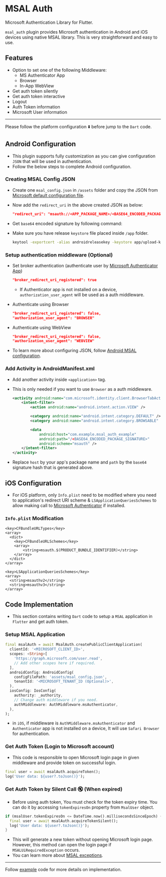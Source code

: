 # MSAL Auth

Microsoft Authentication Library for Flutter.

`msal_auth` plugin provides Microsoft authentication in Android and iOS devices using native MSAL library. This is very straightforward and easy to use.

## Features

- Option to set one of the following Middleware:
  - MS Authenticator App
  - Browser
  - In-App WebView
- Get auth token silently
- Get auth token interactive
- Logout
- Auth Token information
- Microsoft User information

---

Please follow the platform configuration ⬇️ before jump to the `Dart` code.

## Android Configuration

- This plugin supports fully customization as you can give configuration `JSON` that will be used in authentication.
- Follow the below steps to complete Android configuration.

### Creating MSAL Config JSON

- Create one `msal_config.json` in `/assets` folder and copy the JSON from [Microsoft default configuration file].
- Now add the `redirect_uri` in the above created JSON as below:

  ```JSON
  "redirect_uri": "msauth://<APP_PACKAGE_NAME>/<BASE64_ENCODED_PACKAGE_SIGNATURE>",
  ```

- Get `base64` encoded signature by following command:
- Make sure you have release `keystore` file placed inside `/app` folder.

  ```Bash
  keytool -exportcert -alias androidreleasekey -keystore app/upload-keystore.jks | openssl sha1 -binary | openssl base64
  ```

### Setup authentication middleware (Optional)

- Set broker authentication (authenticate user by [Microsoft Authenticator App])

  ```JSON
  "broker_redirect_uri_registered": true
  ```

  - If Authenticator app is not installed on a device, `authorization_user_agent` will be used as a auth middleware.

- Authenticate using Browser

  ```JSON
  "broker_redirect_uri_registered": false,
  "authorization_user_agent": "BROWSER"
  ```

- Authenticate using WebView

  ```JSON
  "broker_redirect_uri_registered": false,
  "authorization_user_agent": "WEBVIEW"
  ```

- To learn more about configuring JSON, follow [Android MSAL configuration].

### Add Activity in AndroidManifest.xml

- Add another activity inside `<application>` tag.
- This is only needed if you want to use `Browser` as a auth middleware.

  ```XML
  <activity android:name="com.microsoft.identity.client.BrowserTabActivity">
      <intent-filter>
          <action android:name="android.intent.action.VIEW" />

          <category android:name="android.intent.category.DEFAULT" />
          <category android:name="android.intent.category.BROWSABLE" />

          <data
              android:host="com.example.msal_auth_example"
              android:path="/<BASE64_ENCODED_PACKAGE_SIGNATURE>"
              android:scheme="msauth" />
      </intent-filter>
  </activity>
  ```
- Replace `host` by your app's package name and `path` by the `base64` signature hash that is generated above.

## iOS Configuration

- For iOS platform, only `Info.plist` need to be modified where you need to application's redirect URI scheme & `LSApplicationQueriesSchemes` to allow making call to [Microsoft Authenticator] if installed.
  
### `Info.plist` Modification

```Plist
<key>CFBundleURLTypes</key>
<array>
  <dict>
    <key>CFBundleURLSchemes</key>
    <array>
    	<string>msauth.$(PRODUCT_BUNDLE_IDENTIFIER)</string>
    </array>
  </dict>
</array>

<key>LSApplicationQueriesSchemes</key>
<array>
  <string>msauthv2</string>
  <string>msauthv3</string>
</array>
```

## Code Implementation

- This section contains writing `Dart` code to setup a `MSAL` application in `Flutter` and get auth token.

### Setup MSAL Application

```Dart
final msalAuth = await MsalAuth.createPublicClientApplication(
  clientId: '<MICROSOFT_CLIENT_ID>',
  scopes: <String>[
    'https://graph.microsoft.com/user.read',
    // Add other scopes here if required.
  ],
  androidConfig: AndroidConfig(
    configFilePath: 'assets/msal_config.json',
    tenantId: '<MICROSOFT_TENANT_ID (Optional)>',
  ),
  iosConfig: IosConfig(
    authority: _authority,
    // Change auth middleware if you need.
    authMiddleware: AuthMiddleware.msAuthenticator,
  ),
);
```

- in `iOS`, if middleware is `AuthMiddleware.msAuthenticator` and `Authenticator` app is not installed on a device, It will use `Safari Browser` for authentication.

### Get Auth Token (Login to Microsoft account)

- This code is responsible to open Microsoft login page in given middleware and provide token on successful login.

```Dart
final user = await msalAuth.acquireToken();
log('User data: ${user?.toJson()}');
```

### Get Auth Token by Silent Call 🔇 (When expired)

- Before using auth token, You must check for the token expiry time. You can do it by accessing `tokenExpiresOn` property from `MsalUser` object.

```Dart
if (msalUser.tokenExpiresOn <= DateTime.now().millisecondsSinceEpoch) {
  final user = await msalAuth.acquireTokenSilent();
  log('User data: ${user?.toJson()}');
}
```

- This will generate a new token without opening Microsoft login page. However, this method can open the login page if `MSALUiRequiredException` occurs.
- You can learn more about [MSAL exceptions].

---

Follow [example] code for more details on implementation.


[Microsoft default configuration file]: https://learn.microsoft.com/en-in/entra/identity-platform/msal-configuration#the-default-msal-configuration-file
[Microsoft Authenticator App]: https://play.google.com/store/apps/details?id=com.azure.authenticator
[Android MSAL configuration]: https://learn.microsoft.com/en-in/entra/identity-platform/msal-configuration
[Microsoft Authenticator]: https://apps.apple.com/us/app/microsoft-authenticator/id983156458
[MSAL exceptions]: https://learn.microsoft.com/en-us/entra/msal/dotnet/advanced/exceptions/msal-error-handling
[example]: https://pub.dev/packages/msal_auth/example

